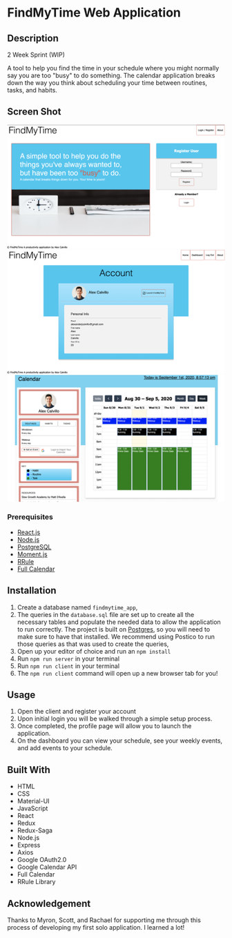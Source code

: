 # FindMyTime Web Application

## Description

2 Week Sprint (WIP)

A tool to help you find the time in your schedule where you might normally say you are too "busy" to do something. The calendar application breaks down the way you think about scheduling your time between routines, tasks, and habits.

## Screen Shot

![Screen Shot Landing Page](wireframes/LandingPage.png)
![Screen Shot Account Page](wireframes/AccountPage.png)
![Screen Shot Dashboard View](wireframes/DashboardView.png)

### Prerequisites

- [React.js](https://reactjs.org)
- [Node.js](https://nodejs.org/en/)
- [PostgreSQL](https://www.postgresql.org)
- [Moment.js](https://momentjs.com)
- [RRule](https://www.npmjs.com/package/rrule)
- [Full Calendar](https://fullcalendar.io)

## Installation

1. Create a database named `findmytime_app`,
2. The queries in the `database.sql` file are set up to create all the necessary tables and populate the needed data to allow the application to run correctly. The project is built on [Postgres](https://www.postgresql.org/download/), so you will need to make sure to have that installed. We recommend using Postico to run those queries as that was used to create the queries,
3. Open up your editor of choice and run an `npm install`
4. Run `npm run server` in your terminal
5. Run `npm run client` in your terminal
6. The `npm run client` command will open up a new browser tab for you!

## Usage

1. Open the client and register your account
2. Upon initial login you will be walked through a simple setup process.
3. Once completed, the profile page will allow you to launch the application.
4. On the dashboard you can view your schedule, see your weekly events, and add events to your schedule.

## Built With

- HTML
- CSS
- Material-UI
- JavaScript
- React
- Redux
- Redux-Saga
- Node.js
- Express
- Axios
- Google OAuth2.0
- Google Calendar API
- Full Calendar
- RRule Library

## Acknowledgement

Thanks to Myron, Scott, and Rachael for supporting me through this process of developing my first solo application. I learned a lot!

